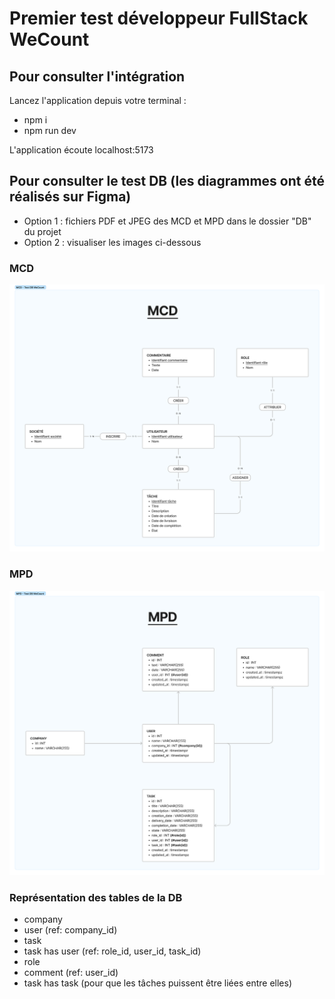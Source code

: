# Premier test développeur FullStack WeCount

## Pour consulter l'intégration

Lancez l'application depuis votre terminal :
- npm i
- npm run dev

L'application écoute localhost:5173

## Pour consulter le test DB (les diagrammes ont été réalisés sur Figma)

- Option 1 : fichiers PDF et JPEG des MCD et MPD dans le dossier "DB" du projet
- Option 2 : visualiser les images ci-dessous

### MCD

![MCD du Test DB WeCount](DB/mcd.jpg)

### MPD

![MPD du Test DB WeCount](DB/mpd.jpg)

### Représentation des tables de la DB

- company
- user (ref: company_id)
- task
- task has user (ref: role_id, user_id, task_id)
- role
- comment (ref: user_id)
- task has task (pour que les tâches puissent être liées entre elles)